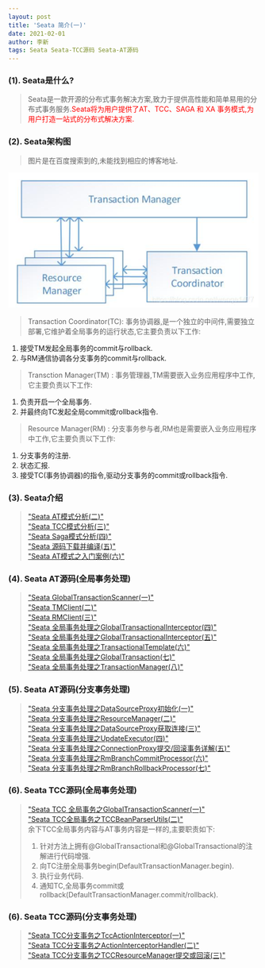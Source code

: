 ```yaml
---
layout: post
title: 'Seata 简介(一)'
date: 2021-02-01
author: 李新
tags: Seata Seata-TCC源码 Seata-AT源码
---
```


### (1). Seata是什么?
> Seata是一款开源的分布式事务解决方案,致力于提供高性能和简单易用的分布式事务服务.<font color='red'>Seata将为用户提供了AT、TCC、SAGA 和 XA 事务模式,为用户打造一站式的分布式解决方案.</font>    

### (2). Seata架构图
> 图片是在百度搜索到的,未能找到相应的博客地址. 

!["Seata框架图"](/assets/seata/imgs/seata-architecture.jpg)

> Transaction Coordinator(TC): 事务协调器,是一个独立的中间件,需要独立部署,它维护着全局事务的运行状态,它主要负责以下工作:  
1. 接受TM发起全局事务的commit与rollback.   
2. 与RM通信协调各分支事务的commit与rollback.   

> Transction Manager(TM) : 事务管理器,TM需要嵌入业务应用程序中工作,它主要负责以下工作:  
1. 负责开启一个全局事务.    
2. 并最终向TC发起全局commit或rollback指令.   

> Resource Manager(RM) : 分支事务参与者,RM也是需要嵌入业务应用程序中工作,它主要负责以下工作:  
1. 分支事务的注册.
2. 状态汇报.   
3. 接受TC(事务协调器)的指令,驱动分支事务的commit或rollback指令.   

### (3). Seata介绍
> ["Seata AT模式分析(二)"](/2021/01/28/Seata-AT.html)   
> ["Seata TCC模式分析(三)"](/2021/01/28/Seata-TCC.html)   
> ["Seata Saga模式分析(四)"](/2021/01/28/Seata-Saga.html)   
> ["Seata 源码下载并编译(五)"](/2021/01/28/Seata-Source-Compile.html)   
> ["Seata AT模式之入门案例(六)"](/2021/01/28/Seata-AT-Example.html)  

### (4). Seata AT源码(全局事务处理)
> ["Seata GlobalTransactionScanner(一)"](/2021/01/29/Seata-Source-GlobalTransactionScanner.html)   
> ["Seata TMClient(二)"](/2021/01/29/Seata-Source-TMClient.html)       
> ["Seata RMClient(三)"](/2021/01/29/Seata-Source-RMClient.html)    
> ["Seata 全局事务处理之GlobalTransactionalInterceptor(四)"](/2021/01/29/Seata-Source-GlobalTransactionalInterceptor.html)    
> ["Seata 全局事务处理之GlobalTransactionalInterceptor(五)"](/2021/01/29/Seata-Source-TransactionalTemplate.html)    
> ["Seata 全局事务处理之TransactionalTemplate(六)"](/2021/01/29/Seata-Source-TransactionalTemplate.html)    
> ["Seata 全局事务处理之GlobalTransaction(七)"](/2021/01/29/Seata-Source-GlobalTransaction.html)    
> ["Seata 全局事务处理之TransactionManager(八)"](/2021/01/29/Seata-Source-TransactionManager.html)

### (5). Seata AT源码(分支事务处理)
> ["Seata 分支事务处理之DataSourceProxy初始化(一)"](/2021/01/29/Seata-Source-DataSourceProxy-new.html)    
> ["Seata 分支事务处理之ResourceManager(二)"](/2021/01/29/Seata-Source-ResourceManager.html)    
> ["Seata 分支事务处理之DataSourceProxy获取连接(三)"](/2021/01/29/Seata-Source-DataSourceProxy-getConnection.html)    
> ["Seata 分支事务处理之UpdateExecutor(四)"](/2021/01/29/Seata-Source-UpdateExecutor.html)    
> ["Seata 分支事务处理之ConnectionProxy提交/回滚事务详解(五)"](/2021/01/29/Seata-Source-ConnectionProxy-commit.html)    
> ["Seata 分支事务处理之RmBranchCommitProcessor(六)"](/2021/01/29/Seata-Source-RmBranchCommitProcessor.html)    
> ["Seata 分支事务处理之RmBranchRollbackProcessor(七)"](/2021/01/29/Seata-Source-RmBranchRollbackProcessor.html)    


### (6). Seata TCC源码(全局事务处理)
> ["Seata  TCC 全局事务之GlobalTransactionScanner(一)"](/2021/01/29/Seata-Source-TCC-GlobalTransactionScanner.html)    
> ["Seata  TCC全局事务之TCCBeanParserUtils(二)"](/2021/01/29/Seata-Source-TCC-TCCBeanParserUtils.html)    
> 余下TCC全局事务内容与AT事务内容是一样的,主要职责如下:    
> 1. 针对方法上拥有@GlobalTransactional和@GlobalTransactional的注解进行代码增强.  
> 2. 向TC注册全局事务begin(DefaultTransactionManager.begin).   
> 3. 执行业务代码.  
> 4. 通知TC,全局事务commit或rollback(DefaultTransactionManager.commit/rollback).   

### (6). Seata TCC源码(分支事务处理)
> ["Seata  TCC分支事务之TccActionInterceptor(一)"](/2021/01/29/Seata-Source-TCC-TccActionInterceptor.html)    
> ["Seata  TCC分支事务之ActionInterceptorHandler(二)"](/2021/01/29/Seata-Source-TCC-ActionInterceptorHandler.html)      
> ["Seata  TCC分支事务之TCCResourceManager提交或回滚(三)"](/2021/01/29/Seata-Source-TCC-TCCResourceManager.html)      

